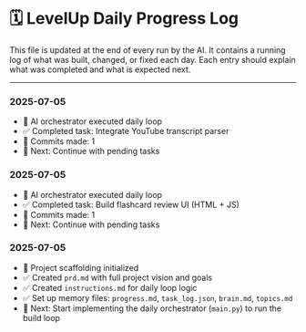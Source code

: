# 🗓️ LevelUp Daily Progress Log

This file is updated at the end of every run by the AI. It contains a running log of what was built, changed, or fixed each day. Each entry should explain what was completed and what is expected next.

---

### 2025-07-05
- 🤖 AI orchestrator executed daily loop
- ✅ Completed task: Integrate YouTube transcript parser
- 📝 Commits made: 1
- 🔄 Next: Continue with pending tasks



### 2025-07-05
- 🤖 AI orchestrator executed daily loop
- ✅ Completed task: Build flashcard review UI (HTML + JS)
- 📝 Commits made: 1
- 🔄 Next: Continue with pending tasks



### 2025-07-05
- 🔧 Project scaffolding initialized
- ✅ Created `prd.md` with full project vision and goals
- ✅ Created `instructions.md` for daily loop logic
- ✅ Set up memory files: `progress.md`, `task_log.json`, `brain.md`, `topics.md`
- 🔁 Next: Start implementing the daily orchestrator (`main.py`) to run the build loop

